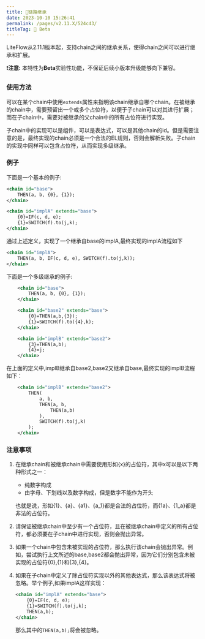 ```yaml
---
title: 🥯链路继承
date: 2023-10-10 15:26:41
permalink: /pages/v2.11.X/524c43/
titleTag: 🧪 Beta
---
```

LiteFlow从2.11.1版本起，支持chain之间的继承关系，使得chain之间可以进行继承和扩展。

❗**注意:** 本特性为**Beta**实验性功能，不保证后续小版本升级能够向下兼容。

### 使用方法
可以在某个chain中使用```extends```属性来指明该chain继承自哪个chain。在被继承的chain中，需要预留出一个或多个占位符，以便于子chain可以对其进行扩展；而在子chain中，需要对被继承的父chain中的所有占位符进行实现。

子chain中的实现可以是组件，可以是表达式，可以是其他chain的id。但是需要注意的是，最终实现的chain必须是一个合法的EL规则，否则会解析失败。子chain的实现中同样可以包含占位符，从而实现多级继承。


### 例子
下面是一个基本的例子:
``` xml
<chain id="base">
    THEN(a, b, {0}, {1});
</chain>

<chain id="implA" extends="base">
    {0}=IF(c, d, e);
    {1}=SWITCH(f).to(j,k);
</chain>
```
通过上述定义，实现了一个继承自base的implA,最终实现的implA流程如下
``` xml
<chain id="implA">
    THEN(a, b, IF(c, d, e), SWITCH(f).to(j,k));
</chain>
```

下面是一个多级继承的例子:
``` xml
    <chain id="base">
        THEN(a, b, {0}, {1});
    </chain>

    <chain id="base2" extends="base">
        {0}=THEN(a,b,{3});
        {1}=SWITCH(f).to({4},k);
    </chain>

    <chain id="implB" extends="base2">
        {3}=THEN(a,b);
        {4}=j;
    </chain>
```
在上面的定义中,implB继承自base2,base2又继承自base,最终实现的implB流程如下：
``` xml
    <chain id="implB" extends="base2">
        THEN(
            a, b,
            THEN(a, b,
                THEN(a,b)
            ),
            SWITCH(f).to(j,k) 
        );
    </chain>
```

### 注意事项
1. 在继承chain和被继承chain中需要使用形如{x}的占位符，其中x可以是以下两种形式之一：
    - 纯数字构成
    - 由字母、下划线以及数字构成，但是数字不能作为开头

    也就是说，形如{1}、{a}、{a1}、{a_1}都是合法的占位符，而{1a}、{1_a}都是非法的占位符。
2. 请保证被继承chain中至少有一个占位符，且在被继承chain中定义的所有占位符，都必须要在子chain中进行实现，否则会抛出异常。
3. 如果一个chain中包含未被实现的占位符，那么执行该chain会抛出异常。例如，尝试执行上文所述的base,base2都会抛出异常，因为它们分别包含未被实现的占位符{0},{1}和{3},{4}。
4. 如果在子chain中定义了除占位符实现以外的其他表达式，那么该表达式将被忽略。举个例子,如果implA这样实现：
   ``` xml
   <chain id="implA" extends="base">
       {0}=IF(c, d, e);
       {1}=SWITCH(f).to(j,k);
       THEN(a,b);
   </chain>
   ```
   那么其中的```THEN(a,b);```将会被忽略。